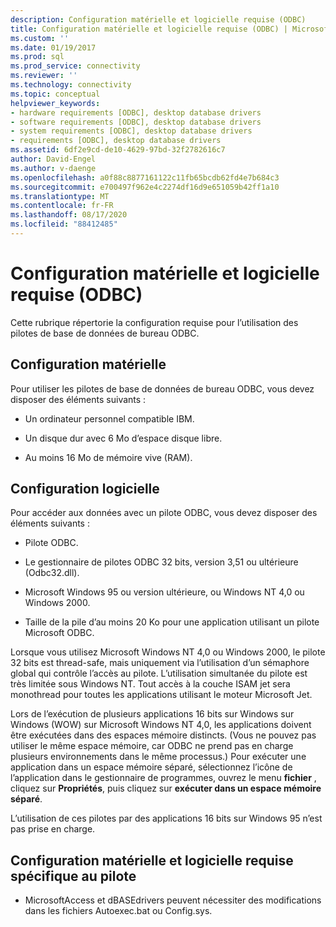 ```yaml
---
description: Configuration matérielle et logicielle requise (ODBC)
title: Configuration matérielle et logicielle requise (ODBC) | Microsoft Docs
ms.custom: ''
ms.date: 01/19/2017
ms.prod: sql
ms.prod_service: connectivity
ms.reviewer: ''
ms.technology: connectivity
ms.topic: conceptual
helpviewer_keywords:
- hardware requirements [ODBC], desktop database drivers
- software requirements [ODBC], desktop database drivers
- system requirements [ODBC], desktop database drivers
- requirements [ODBC], desktop database drivers
ms.assetid: 6df2e9cd-de10-4629-97bd-32f2782616c7
author: David-Engel
ms.author: v-daenge
ms.openlocfilehash: a0f88c8877161122c11fb65bcdb62fd4e7b684c3
ms.sourcegitcommit: e700497f962e4c2274df16d9e651059b42ff1a10
ms.translationtype: MT
ms.contentlocale: fr-FR
ms.lasthandoff: 08/17/2020
ms.locfileid: "88412485"
---
```

# <a name="hardware-and-software-requirements-odbc"></a>Configuration matérielle et logicielle requise (ODBC)
Cette rubrique répertorie la configuration requise pour l’utilisation des pilotes de base de données de bureau ODBC.  
  
## <a name="hardware-requirements"></a>Configuration matérielle  
 Pour utiliser les pilotes de base de données de bureau ODBC, vous devez disposer des éléments suivants :  
  
-   Un ordinateur personnel compatible IBM.  
  
-   Un disque dur avec 6 Mo d’espace disque libre.  
  
-   Au moins 16 Mo de mémoire vive (RAM).  
  
## <a name="software-requirements"></a>Configuration logicielle  
 Pour accéder aux données avec un pilote ODBC, vous devez disposer des éléments suivants :  
  
-   Pilote ODBC.  
  
-   Le gestionnaire de pilotes ODBC 32 bits, version 3,51 ou ultérieure (Odbc32.dll).  
  
-   Microsoft Windows 95 ou version ultérieure, ou Windows NT 4,0 ou Windows 2000.  
  
-   Taille de la pile d’au moins 20 Ko pour une application utilisant un pilote Microsoft ODBC.  
  
 Lorsque vous utilisez Microsoft Windows NT 4,0 ou Windows 2000, le pilote 32 bits est thread-safe, mais uniquement via l’utilisation d’un sémaphore global qui contrôle l’accès au pilote. L’utilisation simultanée du pilote est très limitée sous Windows NT. Tout accès à la couche ISAM jet sera monothread pour toutes les applications utilisant le moteur Microsoft Jet.  
  
 Lors de l’exécution de plusieurs applications 16 bits sur Windows sur Windows (WOW) sur Microsoft Windows NT 4,0, les applications doivent être exécutées dans des espaces mémoire distincts. (Vous ne pouvez pas utiliser le même espace mémoire, car ODBC ne prend pas en charge plusieurs environnements dans le même processus.) Pour exécuter une application dans un espace mémoire séparé, sélectionnez l’icône de l’application dans le gestionnaire de programmes, ouvrez le menu **fichier** , cliquez sur **Propriétés**, puis cliquez sur **exécuter dans un espace mémoire séparé**.  
  
 L’utilisation de ces pilotes par des applications 16 bits sur Windows 95 n’est pas prise en charge.  
  
## <a name="driver-specific-hardware-and-software-requirements"></a>Configuration matérielle et logicielle requise spécifique au pilote  
  
-   MicrosoftAccess et dBASEdrivers peuvent nécessiter des modifications dans les fichiers Autoexec.bat ou Config.sys.
